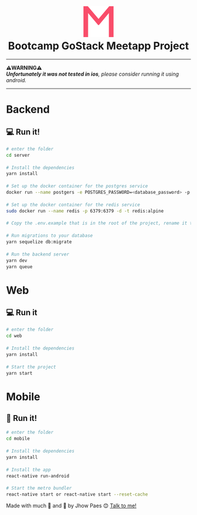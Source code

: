 <h1 align="center">
<img alt="Meetapp" src="./imgs/meetapp.svg" style="font-size: 128px;" />
<br>
Bootcamp GoStack Meetapp Project
</h1>

---
**:warning:WARNING:warning:**<br>
***Unfortunately it was not tested in ios**, please consider running it using android.*

---

# Backend

## :computer: Run it!

```bash
# enter the folder
cd server

# Install the dependencies
yarn install

# Set up the docker container for the postgres service
docker run --name postgers -e POSTGRES_PASSWORD=<database_password> -p 5432:5432 -d postgres

# Set up the docker container for the redis service
sudo docker run --name redis -p 6379:6379 -d -t redis:alpine

# Copy the .env.example that is in the root of the project, rename it to .env and fill the variables according to your enviroment

# Run migrations to your database
yarn sequelize db:migrate

# Run the backend server
yarn dev
yarn queue

```
# Web

## :computer: Run it

```bash
# enter the folder
cd web

# Install the dependencies
yarn install

# Start the project
yarn start

```
# Mobile

## :iphone: Run it!

```bash
# enter the folder
cd mobile

# Install the dependencies
yarn install

# Install the app
react-native run-android

# Start the metro bundler
react-native start or react-native start --reset-cache

```


Made with much :purple_heart: and :muscle: by Jhow Paes :blush: <a href="https://www.linkedin.com/in/jhowpaes/">Talk to me!</a>
